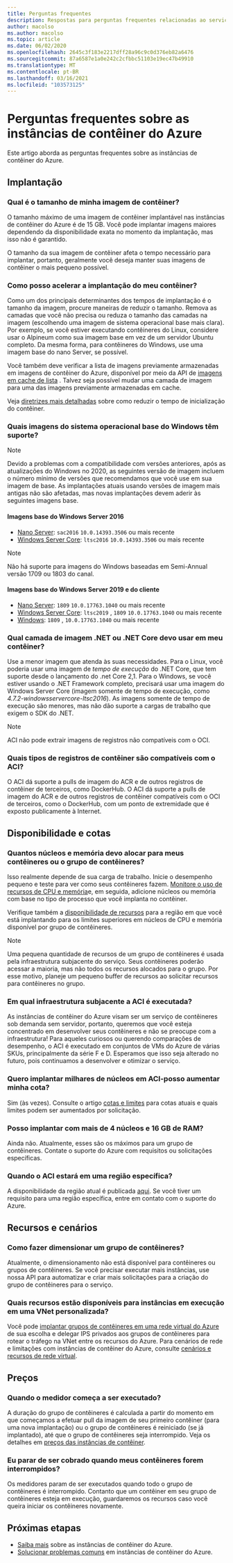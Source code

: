 ```yaml
---
title: Perguntas frequentes
description: Respostas para perguntas frequentes relacionadas ao serviço de instâncias de contêiner do Azure
author: macolso
ms.author: macolso
ms.topic: article
ms.date: 06/02/2020
ms.openlocfilehash: 2645c3f183e2217dff28a96c9c0d376eb82a6476
ms.sourcegitcommit: 87a6587e1a0e242c2cfbbc51103e19ec47b49910
ms.translationtype: MT
ms.contentlocale: pt-BR
ms.lasthandoff: 03/16/2021
ms.locfileid: "103573125"
---
```

# <a name="frequently-asked-questions-about-azure-container-instances"></a>Perguntas frequentes sobre as instâncias de contêiner do Azure

Este artigo aborda as perguntas frequentes sobre as instâncias de contêiner do Azure.

## <a name="deployment"></a>Implantação

### <a name="how-large-can-my-container-image-be"></a>Qual é o tamanho de minha imagem de contêiner?

O tamanho máximo de uma imagem de contêiner implantável nas instâncias de contêiner do Azure é de 15 GB. Você pode implantar imagens maiores dependendo da disponibilidade exata no momento da implantação, mas isso não é garantido.

O tamanho da sua imagem de contêiner afeta o tempo necessário para implantar, portanto, geralmente você deseja manter suas imagens de contêiner o mais pequeno possível.

### <a name="how-can-i-speed-up-the-deployment-of-my-container"></a>Como posso acelerar a implantação do meu contêiner?

Como um dos principais determinantes dos tempos de implantação é o tamanho da imagem, procure maneiras de reduzir o tamanho. Remova as camadas que você não precisa ou reduza o tamanho das camadas na imagem (escolhendo uma imagem de sistema operacional base mais clara). Por exemplo, se você estiver executando contêineres do Linux, considere usar o Alpineum como sua imagem base em vez de um servidor Ubuntu completo. Da mesma forma, para contêineres do Windows, use uma imagem base do nano Server, se possível. 

Você também deve verificar a lista de imagens previamente armazenadas em imagens de contêiner do Azure, disponível por meio da API de [imagens em cache de lista](/rest/api/container-instances/location/listcachedimages) . Talvez seja possível mudar uma camada de imagem para uma das imagens previamente armazenadas em cache. 

Veja [diretrizes mais detalhadas](container-instances-troubleshooting.md#container-takes-a-long-time-to-start) sobre como reduzir o tempo de inicialização do contêiner.

### <a name="what-windows-base-os-images-are-supported"></a>Quais imagens do sistema operacional base do Windows têm suporte?

> [!NOTE]
> Devido a problemas com a compatibilidade com versões anteriores, após as atualizações do Windows no 2020, as seguintes versão de imagem incluem o número mínimo de versões que recomendamos que você use em sua imagem de base. As implantações atuais usando versões de imagem mais antigas não são afetadas, mas novas implantações devem aderir às seguintes imagens base. 

#### <a name="windows-server-2016-base-images"></a>Imagens base do Windows Server 2016

* [Nano Server](https://hub.docker.com/_/microsoft-windows-nanoserver): `sac2016` `10.0.14393.3506` ou mais recente
* [Windows Server Core](https://hub.docker.com/_/microsoft-windows-servercore): `ltsc2016`  `10.0.14393.3506` ou mais recente

> [!NOTE]
> Não há suporte para imagens do Windows baseadas em Semi-Annual versão 1709 ou 1803 do canal.

#### <a name="windows-server-2019-and-client-base-images"></a>Imagens base do Windows Server 2019 e do cliente

* [Nano Server](https://hub.docker.com/_/microsoft-windows-nanoserver): `1809` `10.0.17763.1040` ou mais recente
* [Windows Server Core](https://hub.docker.com/_/microsoft-windows-servercore): `ltsc2019` , `1809` `10.0.17763.1040` ou mais recente
* [Windows](https://hub.docker.com/_/microsoft-windows): `1809` , `10.0.17763.1040` ou mais recente

### <a name="what-net-or-net-core-image-layer-should-i-use-in-my-container"></a>Qual camada de imagem .NET ou .NET Core devo usar em meu contêiner? 

Use a menor imagem que atenda às suas necessidades. Para o Linux, você poderia usar uma imagem de *tempo de execução* do .NET Core, que tem suporte desde o lançamento do .net Core 2,1. Para o Windows, se você estiver usando o .NET Framework completo, precisará usar uma imagem do Windows Server Core (imagem somente de tempo de execução, como  *4.7.2-windowsservercore-ltsc2016*). As imagens somente de tempo de execução são menores, mas não dão suporte a cargas de trabalho que exigem o SDK do .NET.

> [!NOTE]
> ACI não pode extrair imagens de registros não compatíveis com o OCI.

### <a name="what-types-of-container-registries-are-compatible-with-aci"></a>Quais tipos de registros de contêiner são compatíveis com o ACI?

O ACI dá suporte a pulls de imagem do ACR e de outros registros de contêiner de terceiros, como DockerHub. O ACI dá suporte a pulls de imagem do ACR e de outros registros de contêiner compatíveis com o OCI de terceiros, como o DockerHub, com um ponto de extremidade que é exposto publicamente à Internet.

## <a name="availability-and-quotas"></a>Disponibilidade e cotas

### <a name="how-many-cores-and-memory-should-i-allocate-for-my-containers-or-the-container-group"></a>Quantos núcleos e memória devo alocar para meus contêineres ou o grupo de contêineres?

Isso realmente depende de sua carga de trabalho. Inicie o desempenho pequeno e teste para ver como seus contêineres fazem. [Monitore o uso de recursos de CPU e memória](container-instances-monitor.md)e, em seguida, adicione núcleos ou memória com base no tipo de processo que você implanta no contêiner.

Verifique também a [disponibilidade de recursos](container-instances-region-availability.md) para a região em que você está implantando para os limites superiores em núcleos de CPU e memória disponível por grupo de contêineres. 

> [!NOTE]
> Uma pequena quantidade de recursos de um grupo de contêineres é usada pela infraestrutura subjacente do serviço. Seus contêineres poderão acessar a maioria, mas não todos os recursos alocados para o grupo. Por esse motivo, planeje um pequeno buffer de recursos ao solicitar recursos para contêineres no grupo.

### <a name="what-underlying-infrastructure-does-aci-run-on"></a>Em qual infraestrutura subjacente a ACI é executada?

As instâncias de contêiner do Azure visam ser um serviço de contêineres sob demanda sem servidor, portanto, queremos que você esteja concentrado em desenvolver seus contêineres e não se preocupe com a infraestrutura! Para aqueles curiosos ou querendo comparações de desempenho, o ACI é executado em conjuntos de VMs do Azure de várias SKUs, principalmente da série F e D. Esperamos que isso seja alterado no futuro, pois continuamos a desenvolver e otimizar o serviço. 

### <a name="i-want-to-deploy-thousand-of-cores-on-aci---can-i-get-my-quota-increased"></a>Quero implantar milhares de núcleos em ACI-posso aumentar minha cota?
 
Sim (às vezes). Consulte o artigo [cotas e limites](container-instances-quotas.md) para cotas atuais e quais limites podem ser aumentados por solicitação.

### <a name="can-i-deploy-with-more-than-4-cores-and-16-gb-of-ram"></a>Posso implantar com mais de 4 núcleos e 16 GB de RAM?

Ainda não. Atualmente, esses são os máximos para um grupo de contêineres. Contate o suporte do Azure com requisitos ou solicitações específicas. 

### <a name="when-will-aci-be-in-a-specific-region"></a>Quando o ACI estará em uma região específica?

A disponibilidade da região atual é publicada [aqui](container-instances-region-availability.md). Se você tiver um requisito para uma região específica, entre em contato com o suporte do Azure.

## <a name="features-and-scenarios"></a>Recursos e cenários

### <a name="how-do-i-scale-a-container-group"></a>Como fazer dimensionar um grupo de contêineres?

Atualmente, o dimensionamento não está disponível para contêineres ou grupos de contêineres. Se você precisar executar mais instâncias, use nossa API para automatizar e criar mais solicitações para a criação do grupo de contêineres para o serviço. 

### <a name="what-features-are-available-to-instances-running-in-a-custom-vnet"></a>Quais recursos estão disponíveis para instâncias em execução em uma VNet personalizada?

Você pode [implantar grupos de contêineres em uma rede virtual do Azure](container-instances-vnet.md) de sua escolha e delegar IPS privados aos grupos de contêineres para rotear o tráfego na VNet entre os recursos do Azure. Para cenários de rede e limitações com instâncias de contêiner do Azure, consulte [cenários e recursos de rede virtual](container-instances-virtual-network-concepts.md).

## <a name="pricing"></a>Preços

### <a name="when-does-the-meter-start-running"></a>Quando o medidor começa a ser executado?

A duração do grupo de contêineres é calculada a partir do momento em que começamos a efetuar pull da imagem de seu primeiro contêiner (para uma nova implantação) ou o grupo de contêineres é reiniciado (se já implantado), até que o grupo de contêineres seja interrompido. Veja os detalhes em [preços das instâncias de contêiner](https://azure.microsoft.com/pricing/details/container-instances/).

### <a name="do-i-stop-being-charged-when-my-containers-are-stopped"></a>Eu parar de ser cobrado quando meus contêineres forem interrompidos?

Os medidores param de ser executados quando todo o grupo de contêineres é interrompido. Contanto que um contêiner em seu grupo de contêineres esteja em execução, guardaremos os recursos caso você queira iniciar os contêineres novamente. 

## <a name="next-steps"></a>Próximas etapas

* [Saiba mais](container-instances-overview.md) sobre as instâncias de contêiner do Azure.
* [Solucionar problemas comuns](container-instances-troubleshooting.md) em instâncias de contêiner do Azure.
